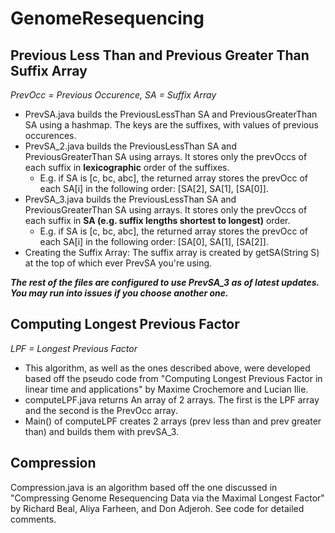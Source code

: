 # __GenomeResequencing__ #

## Previous Less Than and Previous Greater Than Suffix Array ##
*PrevOcc = Previous Occurence, SA = Suffix Array*
* PrevSA.java builds the PreviousLessThan SA and PreviousGreaterThan SA using a hashmap. The keys are the suffixes, with values of previous occurences.
* PrevSA_2.java builds the PreviousLessThan SA and PreviousGreaterThan SA using arrays. It stores only the prevOccs of each suffix in __lexicographic__ order of the suffixes. 
   * E.g. if SA is [c, bc, abc], the returned array stores the prevOcc of each SA[i] in the following order: [SA[2], SA[1], [SA[0]].
* PrevSA_3.java builds the PreviousLessThan SA and PreviousGreaterThan SA using arrays. It stores only the prevOccs of each suffix in __SA (e.g. suffix lengths shortest to longest)__ order. 
    * E.g. if SA is [c, bc, abc], the returned array stores the prevOcc of each SA[i] in the following order: [SA[0], SA[1], [SA[2]].
* Creating the Suffix Array: The suffix array is created by getSA(String S) at the top of which ever PrevSA you're using. 

*__The rest of the files are configured to use PrevSA_3 as of latest updates. You may run into issues if you choose another one.__*

## Computing Longest Previous Factor ##
*LPF = Longest Previous Factor*
* This algorithm, as well as the ones described above, were developed based off the pseudo code from "Computing Longest Previous Factor in linear time and applications" by Maxime Crochemore and Lucian Ilie. 
* computeLPF.java returns An array of 2 arrays. The first is the LPF array and the second is the PrevOcc array.
* Main() of computeLPF creates 2 arrays (prev less than and prev greater than) and builds them with prevSA_3.  

## Compression ##
Compression.java is an algorithm based off the one discussed in "Compressing Genome Resequencing Data via the Maximal Longest Factor" by Richard Beal, Aliya Farheen, and Don Adjeroh. See code for detailed comments. 
